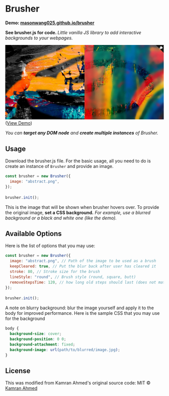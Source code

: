 # Brusher

<b>Demo: <a href="https://masonwang025.github.io/brusher/">masonwang025.github.io/brusher</a></b>

<b>See brusher.js for code. </b> <i>Little vanilla JS library to add interactive backgrounds to your webpages.</i>

![demo](https://github.com/MasonWang025/brusher/blob/master/assets/demo.JPG?raw=true)
([View Demo](https://masonwang025.github.io/brusher/))

<i>You can <b>target any DOM node</b> and <b>create multiple instances</b> of Brusher.</i>

## Usage

Download the brusher.js file.
For the basic usage, all you need to do is create an instance of `Brusher` and provide an image.

```javascript
const brusher = new Brusher({
  image: "abstract.png",
});

brusher.init();
```

This is the image that will be shown when brusher hovers over. To provide the original image, <b>set a CSS background.</b> <i>For example, use a blurred background or a black and white one (like the demo).</i>

## Available Options

Here is the list of options that you may use:

```javascript
const brusher = new Brusher({
  image: "abstract.png", // Path of the image to be used as a brush
  keepCleared: true, // Put the blur back after user has cleared it
  stroke: 80, // Stroke size for the brush
  lineStyle: "round", // Brush style (round, square, butt)
  removeStepsTime: 120, // how long old steps should last (does not matter for keepCleared: true, may lag if too large)
});

brusher.init();
```

A note on blurry background: blur the image yourself and apply it to the body for improved performance. Here is the sample CSS that you may use for the background

```css
body {
  background-size: cover;
  background-position: 0 0;
  background-attachment: fixed;
  background-image: url(path/to/blurred/image.jpg);
}
```

## License

This was modified from Kamran Ahmed's original source code:
MIT &copy; [Kamran Ahmed](https://twitter.com/kamranahmedse)
